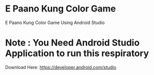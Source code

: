 # E Paano Kung Color Game
E Paano Kung Color Game Using Android Studio

# Note : You Need Android Studio Application to run this respiratory
Download Here: https://developer.android.com/studio
